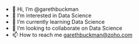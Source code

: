 - 👋 Hi, I’m @garethbuckman
- 👀 I’m interested in Data Science
- 🌱 I’m currently learning Data Science
- 💞️ I’m looking to collaborate on Data Science
- 📫 How to reach me garethbuckman@zoho.com

<!---
garethbuckman/garethbuckman is a ✨ special ✨ repository because its `README.md` (this file) appears on your GitHub profile.
You can click the Preview link to take a look at your changes.
--->
